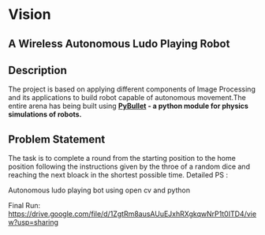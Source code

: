 # Vision
## A Wireless Autonomous Ludo Playing Robot 

## Description
The project is based on applying different components of Image Processing and its applications to build robot capable of autonomous movement.The entire arena has being built using **[PyBullet](https://pybullet.org/) - a python module for physics simulations of robots.** 

## Problem Statement
The task is to complete a round from the starting position to the home position following the instructions given by the throe of a random dice and reaching the next bloack in the shortest possible time.
Detailed PS :



Autonomous ludo playing bot using open cv and python


Final Run:
https://drive.google.com/file/d/1ZgtRm8ausAUuEJxhRXgkqwNrP1t0ITD4/view?usp=sharing

